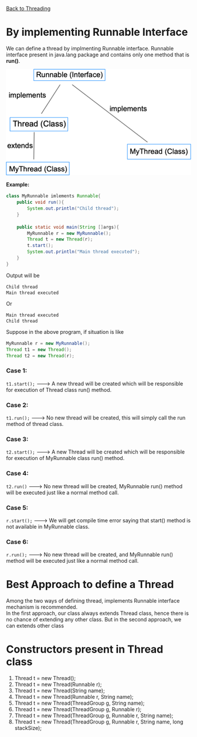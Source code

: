 [Back to Threading](../README.md)
# By implementing Runnable Interface
We can define a thread by implmenting Runnable interface. Runnable interface present in java.lang package and contains only one method that is **run()**.

![Threading Hierarchy](../../../assets/images/threadHierarchy.png)

**Example:**

```java
class MyRunnable imlements Runnable{
    public void run(){
        System.out.println("Child thread");
    }

    public static void main(String []args){
        MyRunnable r = new MyRunnable();
        Thread t = new Thread(r);
        t.start();
        System.out.println("Main thread executed");
    }
}
```
Output will be
```
Child thread
Main thread executed
```
Or

```
Main thread executed
Child thread
```

Suppose in the above program, if situation is like

```java
MyRunnable r = new MyRunnable();
Thread t1 = new Thread();
Thread t2 = new Thread(r);
```

### Case 1:
```t1.start();``` ---> A new thread will be created which will be responsible for execution of Thread class run() method.

### Case 2:
```t1.run();``` ---> No new thread will be created, this will simply call the run method of thread class.

### Case 3:
```t2.start();``` ---> A new Thread will be created which will be responsible for execution of MyRunnable class run() method.

### Case 4:
```t2.run()``` ---> No new thread will be created, MyRunnable run() method will be executed just like a normal method call.

### Case 5:
```r.start();``` ---> We will get compile time error saying that start() method is not available in MyRunnable class.

### Case 6:
```r.run();``` ---> No new thread will be created, and MyRunnable run() method will be executed just like a normal method call.


# Best Approach to define a Thread

Among the two ways of defining thread, implements Runnable interface mechanism is recommended.<br>
In the first approach, our class always extends Thread class, hence there is no chance of extending any other class. But in the second approach, we can extends other class 

# Constructors present in Thread class
1. Thread t = new Thread();
2. Thread t = new Thread(Runnable r);
3. Thread t = new Thread(String name);
4. Thread t = new Thread(Runnable r, String name);
5. Thread t = new Thread(ThreadGroup g, String name);
6. Thread t = new Thread(ThreadGroup g, Runnable r);
7. Thread t = new Thread(ThreadGroup g, Runnable r, String name);
8. Thread t = new Thread(ThreadGroup g, Runnable r, String name, long stackSize);
